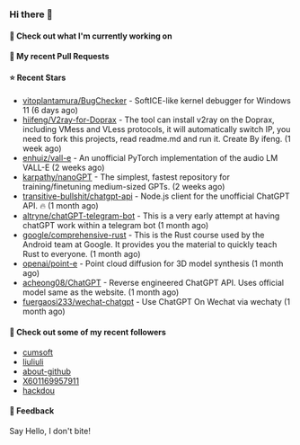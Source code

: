 ### Hi there 👋

#### 👷 Check out what I'm currently working on

#### 🔨 My recent Pull Requests


#### ⭐ Recent Stars

- [vitoplantamura/BugChecker](https://github.com/vitoplantamura/BugChecker) - SoftICE-like kernel debugger for Windows 11 (6 days ago)
- [hiifeng/V2ray-for-Doprax](https://github.com/hiifeng/V2ray-for-Doprax) - The tool can install v2ray on the Doprax, including VMess and VLess protocols, it will automatically switch IP, you need to fork this projects, read readme.md and run it. Create By ifeng. (1 week ago)
- [enhuiz/vall-e](https://github.com/enhuiz/vall-e) - An unofficial PyTorch implementation of the audio LM VALL-E  (2 weeks ago)
- [karpathy/nanoGPT](https://github.com/karpathy/nanoGPT) - The simplest, fastest repository for training/finetuning medium-sized GPTs. (2 weeks ago)
- [transitive-bullshit/chatgpt-api](https://github.com/transitive-bullshit/chatgpt-api) - Node.js client for the unofficial ChatGPT API. 🔥 (1 month ago)
- [altryne/chatGPT-telegram-bot](https://github.com/altryne/chatGPT-telegram-bot) - This is a very early attempt at having chatGPT work within a telegram bot (1 month ago)
- [google/comprehensive-rust](https://github.com/google/comprehensive-rust) - This is the Rust course used by the Android team at Google. It provides you the material to quickly teach Rust to everyone. (1 month ago)
- [openai/point-e](https://github.com/openai/point-e) - Point cloud diffusion for 3D model synthesis (1 month ago)
- [acheong08/ChatGPT](https://github.com/acheong08/ChatGPT) - Reverse engineered ChatGPT API. Uses official model same as the website. (1 month ago)
- [fuergaosi233/wechat-chatgpt](https://github.com/fuergaosi233/wechat-chatgpt) - Use ChatGPT On Wechat via wechaty (1 month ago)

#### 👯 Check out some of my recent followers

- [cumsoft](https://github.com/cumsoft)
- [liuliuli](https://github.com/liuliuli)
- [about-github](https://github.com/about-github)
- [X601169957911](https://github.com/X601169957911)
- [hackdou](https://github.com/hackdou)

#### 💬 Feedback

Say Hello, I don't bite!